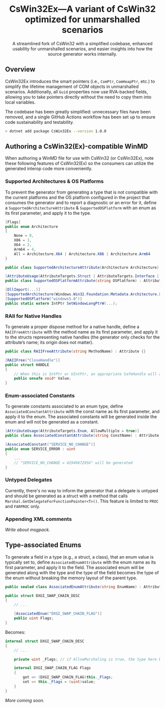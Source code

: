 <h1 align="center">CsWin32Ex—A variant of CsWin32 optimized for unmarshalled scenarios</h1>
<p align="center">A streamlined fork of CsWin32 with a simplified codebase, enhanced usability for unmarshalled scenarios, and easier insights into how the source generator works internally.</p>

## Overview

CsWin32Ex introduces the smart pointers (i.e., `ComPtr`, `ComHeapPtr`, etc.) to simplify the lifetime management of COM objects in unmarshalled scenarios.
Additionally, all `Guid` properties now use RVA-backed fields, allowing you to take pointers directly without the need to copy them into local variables.

The codebase has been greatly simplified: unnecessary files have been removed, and a single GitHub Actions workflow has been set up to ensure code sustainability and testability.

```bash
> dotnet add package CsWin32Ex --version 1.0.0
```

## Authoring a CsWin32(Ex)-compatible WinMD

When authoring a WinMD file for use with CsWin32 (or CsWin32Ex), note these following features of CsWin32(Ex) so the consumers can utilize the generated interop code more conveniently.

### Supported Architectures & OS Platforms

To prevent the generator from generating a type that is not compatible with the current platforms and the OS platform configured in the project that consumes the generator and to report a diagnostic or an error for it, define a `SupportedArchitectureAttribute` & `SupportedOSPlatform` with an enum as its first parameter, and apply it to the type.

```cs
[Flags]
public enum Architecture
{
    None = 0,
    X86 = 1,
    X64 = 2,
    Arm64 = 4,
    All = Architecture.X64 | Architecture.X86 | Architecture.Arm64
}

public class SupportedArchitectureAttribute(Architecture Architecture) : Attribute { }
```

```cs
[AttributeUsage(AttributeTargets.Struct | AttributeTargets.Interface | AttributeTargets.Method, AllowMultiple = false)]
public class SupportedOSPlatformAttribute(string OSPlatform) : Attribute { }
```

```cs
[DllImport(...)]
[SupportedArchitecture(Windows.Win32.Foundation.Metadata.Architecture.X64 | Windows.Win32.Foundation.Metadata.Architecture.Arm64)]
[SupportedOSPlatform("windows5.0")]
public static extern IntPtr SetWindowLongPtrW(...);
```

### RAII for Native Handles

To generate a proper dispose method for a native handle, define a `RAIIFreeAttribute` with the method name as its first parameter, and apply it to the structs representing native handles (the generator only checks for the attribute’s name; its origin does not matter).

```cs
public class RAIIFreeAttribute(string MethodName) : Attribute {}
```

```cs
[RAIIFree("CloseHandle")]
public struct HANDLE
{
    // When this is IntPtr or UIntPtr, an appropriate SafeHandle will also be generated.
    public unsafe void* Value;
}
```

### Enum-associated Constants

To generate constants associated to an enum type, define `AssociatedConstantAttribute` with the const name as its first parameter, and apply it to the enum. The associated constants will be generated inside the enum and will not be generated as a constant.

```cs
[AttributeUsage(AttributeTargets.Enum, AllowMultiple = true)]
public class AssociatedConstantAttribute(string ConstName) : Attribute { }
```

```cs
[AssociatedConstant("SERVICE_NO_CHANGE")]
public enum SERVICE_ERROR : uint
{
	...
    // "SERVICE_NO_CHANGE = 4294967295U" will be generated
}
```

### Untyped Delegates

Currently, there's no way to inform the generator that a delegate is untyped and should be generated as a struct with a method that calls `Marshal.GetDelegateForFunctionPointer<T>()`. This feature is limited to `PROC` and `FARPROC` only.

### Appending XML comments

_Write about msgpack._

## Type-associated Enums

To generate a field in a type (e.g., a struct, a class), that an enum value is typically set to, define `AssociatedEnumAttribute` with the enum name as its first parameter, and apply it to the field. The associated enum will be generated along with the type and the type of the field becomes the type of the enum without breaking the memory layout of the parent type.

```cs
public sealed class AssociatedEnumAttribute(string EnumName) : Attribute { }
```

```cs
public struct DXGI_SWAP_CHAIN_DESC
{
    // ...

    [AssociatedEnum("DXGI_SWAP_CHAIN_FLAG")]
    public uint Flags;
}
```

Becomes:

```cs
internal struct DXGI_SWAP_CHAIN_DESC
{
    // ...

    private uint _Flags; // if AllowMarshaling is true, the type here becomes DXGI_SWAP_CHAIN_FLAG as well

    internal DXGI_SWAP_CHAIN_FLAG Flags
    {
        get => (DXGI_SWAP_CHAIN_FLAG)this._Flags;
        set => this._Flags = (uint)value;
    }
}
```

_More coming soon._
